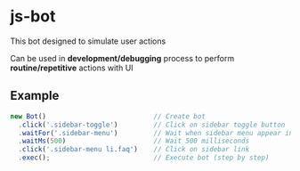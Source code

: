 # js-bot

This bot designed to simulate user actions

Can be used in **development/debugging** process to perform **routine/repetitive** actions with UI

## Example
```javascript
new Bot()                           // Create bot
  .click('.sidebar-toggle')         // Click on sidebar toggle button
  .waitFor('.sidebar-menu')         // Wait when sidebar menu appear in the DOM
  .waitMs(500)                      // Wait 500 milliseconds
  .click('.sidebar-menu li.faq')    // Click on sidebar link
  .exec();                          // Execute bot (step by step)
```
